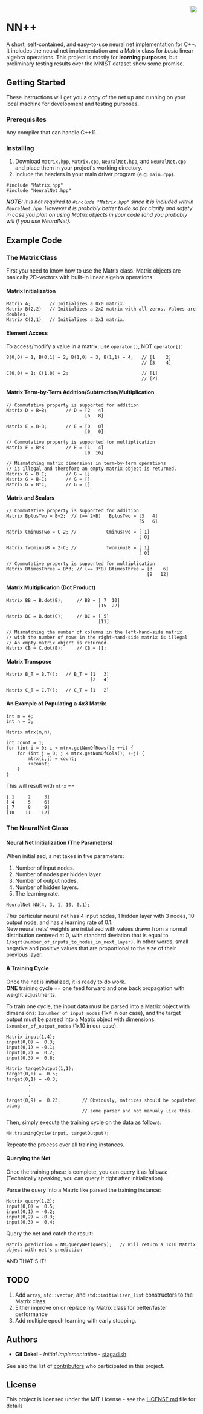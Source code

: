 <a>
    <img src="http://imgur.com/dPoSllF"
         align="right" />
</a>

# NN++

A short, self-contained, and easy-to-use neural net implementation for C++. It includes the neural net implementation and a Matrix class for *basic* linear algebra operations. This project is mostly for **learning purposes**, but preliminary testing results over the MNIST dataset show some promise.

## Getting Started

These instructions will get you a copy of the net up and running on your local machine for development and testing purposes.

### Prerequisites

Any compiler that can handle C++11.

### Installing

1. Download `Matrix.hpp`, `Matrix.cpp`, `NeuralNet.hpp`, and `NeuralNet.cpp` and place them in your project's working directory.
2. Include the headers in your main driver program (e.g. `main.cpp`).

```
#include "Matrix.hpp"
#include "NeuralNet.hpp"
```
_**NOTE:** It is not required to `#include "Matrix.hpp"` since it is included within `NeuralNet.hpp`. However it is probably better to do so for clarity and safety in case you plan on using Matrix objects in your code (and you probably will if you use NeuralNet)._
## Example Code
### The Matrix Class
First you need to know how to use the Matrix class.
Matrix objects are basically 2D-vectors with built-in linear algebra operations.

#### Matrix Initialization

```
Matrix A;       // Initializes a 0x0 matrix.
Matrix B(2,2)   // Initializes a 2x2 matrix with all zeros. Values are doubles.
Matrix C(2,1)   // Initializes a 2x1 matrix.
```
#### Element Access
To access/modify a value in a matrix, use `operator()`, NOT `operator[]`:

```
B(0,0) = 1; B(0,1) = 2; B(1,0) = 3; B(1,1) = 4;   // [1    2]
                                                  // [3    4]

C(0,0) = 1; C(1,0) = 2;                           // [1]
                                                  // [2]
```

#### Matrix Term-by-Term Addition/Subtraction/Multiplication
```
// Commutative property is supported for addition
Matrix D = B+B;       // D = [2   4]
                             [6   8]
                             
Matrix E = B-B;       // E = [0   0]
                             [0   0]
                             
// Commutative property is supported for multiplication                             
Matrix F = B*B        // F = [1   4]
                             [9  16]
                             
// Mismatching matrix dimensions in term-by-term operations
// is illegal and therefore an empty matrix object is returned.
Matrix G = B+C;       // G = []
Matrix G = B-C;       // G = []
Matrix G = B*C;       // G = []
```

#### Matrix and Scalars
```
// Commutative property is supported for addition
Matrix BplusTwo = B+2;  // (== 2+B)   BplusTwo = [3   4]
                                                 [5   6]

Matrix CminusTwo = C-2; //           CminusTwo = [-1]
                                                 [ 0]
                                                 
Matrix TwominusB = 2-C; //           TwominusB = [ 1]
                                                 [ 0]
                                                 
// Commutative property is supported for multiplication
Matrix BtimesThree = B*3; // (== 3*B) BtimesThree = [3    6]
                                                    [9   12]
```

#### Matrix Multiplication (Dot Product)
```
Matrix BB = B.dot(B);     // BB = [ 7  10]
                                  [15  22]
                                  
Matrix BC = B.dot(C);     // BC = [ 5]
                                  [11]

// Mismatching the number of columns in the left-hand-side matrix
// with the number of rows in the right-hand-side matrix is illegal
// An empty matrix object is returned.
Matrix CB = C.dot(B);     // CB = [];
```

#### Matrix Transpose
```
Matrix B_T = B.T();   // B_T = [1   3]
                               [2   4]
                                 
Matrix C_T = C.T();   // C_T = [1   2]
```

#### An Example of Populating a 4x3 Matrix
```
int m = 4;
int n = 3;

Matrix mtrx(m,n);

int count = 1;
for (int i = 0; i < mtrx.getNumOfRows(); ++i) {
    for (int j = 0; j < mtrx.getNumOfCols(); ++j) {
        mtrx(i,j) = count;
        ++count;
    }
}
```
This will result with `mtrx` ==
```
[ 1     2     3]
[ 4     5     6]
[ 7     8     9]
[10    11    12]
```

### The NeuralNet Class
#### Neural Net Initialization (The Parameters)
When initialized, a net takes in five parameters:  
1. Number of input nodes.  
2. Number of nodes per hidden layer.  
3. Number of output nodes.  
4. Number of hidden layers.  
5. The learning rate.  

```
NeuralNet NN(4, 3, 1, 10, 0.1);
```
_This_ particular neural net has 4 input nodes, 1 hidden layer with 3 nodes, 10 output node, and has a learning rate of 0.1.  
New neural nets' weights are initialized with values drawn from a normal distribution centered at 0, with standard deviation that is equal to `1/sqrt(number_of_inputs_to_nodes_in_next_layer)`. In other words, small negative and positive values that are proportional to the size of their previous layer.

#### A Training Cycle
Once the net is initialized, it is ready to do work.  
__ONE__ training cycle == one feed forward and one back propagation with weight adjustments.  
  
To train one cycle, the input data must be parsed into a Matrix object with dimensions: `1xnumber_of_input_nodes` (1x4 in our case), and the target output must be parsed into a Matrix object with dimensions: `1xnumber_of_output_nodes` (1x10 in our case).  
```
Matrix input(1,4);
input(0,0) =  0.3;
input(0,1) = -0.1;
input(0,2) =  0.2;
input(0,3) =  0.8;

Matrix targetOutput(1,1);
target(0,0) =  0.5;
target(0,1) = -0.3;
        .
        .
        .
target(0,9) =  0.23;        // Obviously, matrices should be populated using
                            // some parser and not manualy like this.

```
Then, simply execute the training cycle on the data as follows:
```
NN.trainingCycle(input, targetOutput);
```
Repeate the process over all training instances.

#### Querying the Net
Once the training phase is complete, you can query it as follows:  
(Technically speaking, you can query it right after initialization).

Parse the query into a Matrix like parsed the training instance:
```
Matrix query(1,2);
input(0,0) =  0.5;
input(0,1) = -0.2;
input(0,2) = -0.3;
input(0,3) =  0.4;
```

Query the net and catch the result:
```
Matrix prediction = NN.queryNet(query);   // Will return a 1x10 Matrix object with net's prediction
```
AND THAT'S IT!

## TODO
1. Add `array`, `std::vector`, and `std::initializer_list` constructors to the Matrix class
2. Either improve on or replace my Matrix class for better/faster performance
3. Add multiple epoch learning with early stopping.

## Authors

* **Gil Dekel** - *Initial implementation* - [stagadish](https://github.com/stagadish)

See also the list of [contributors](https://github.com/stagadish/NNplusplus/contributors) who participated in this project.

## License

This project is licensed under the MIT License - see the [LICENSE.md](https://github.com/stagadish/NNplusplus/blob/master/License.md) file for details
